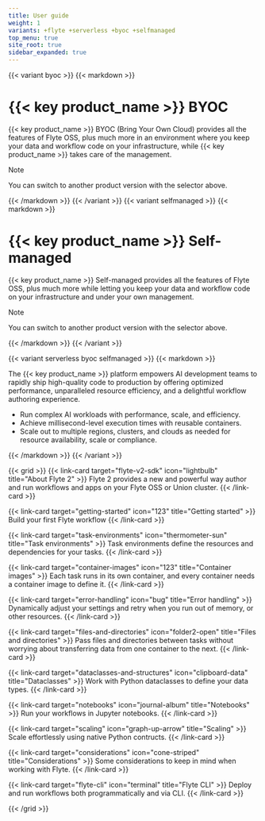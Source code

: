 ```yaml
---
title: User guide
weight: 1
variants: +flyte +serverless +byoc +selfmanaged
top_menu: true
site_root: true
sidebar_expanded: true
---
```


{{< variant byoc >}}
{{< markdown >}}

# {{< key product_name >}} BYOC

{{< key product_name >}} BYOC (Bring Your Own Cloud) provides all the features of Flyte OSS, plus much more in an environment where you keep your data and workflow code on your infrastructure, while {{< key product_name >}} takes care of the management.

> [!NOTE]
> You can switch to another product version with the selector above.

{{< /markdown >}}
{{< /variant >}}
{{< variant selfmanaged >}}
{{< markdown >}}

# {{< key product_name >}} Self-managed

{{< key product_name >}} Self-managed provides all the features of Flyte OSS, plus much more while letting you keep your data and workflow code on your infrastructure and under your own management.

> [!NOTE]
> You can switch to another product version with the selector above.

{{< /markdown >}}
{{< /variant >}}

{{< variant serverless byoc selfmanaged >}}
{{< markdown >}}

The {{< key product_name >}} platform empowers AI development teams to rapidly ship high-quality code to production by offering optimized performance, unparalleled resource efficiency, and a delightful workflow authoring experience.

* Run complex AI workloads with performance, scale, and efficiency.
* Achieve millisecond-level execution times with reusable containers.
* Scale out to multiple regions, clusters, and clouds as needed for resource availability, scale or compliance.

{{< /markdown >}}
{{< /variant >}}

{{< grid >}}
{{< link-card target="flyte-v2-sdk" icon="lightbulb" title="About Flyte 2" >}}
Flyte 2 provides a new and powerful way author and run workflows and apps on your Flyte OSS or Union cluster.
{{< /link-card >}}

{{< link-card target="getting-started" icon="123" title="Getting started" >}}
Build your first Flyte workflow
{{< /link-card >}}

{{< link-card target="task-environments" icon="thermometer-sun" title="Task environments" >}}
Task environments define the resources and dependencies for your tasks.
{{< /link-card >}}

{{< link-card target="container-images" icon="123" title="Container images" >}}
Each task runs in its own container, and every container needs a container image to define it.
{{< /link-card >}}

{{< link-card target="error-handling" icon="bug" title="Error handling" >}}
Dynamically adjust your settings and retry when you run out of memory, or other resources.
{{< /link-card >}}

{{< link-card target="files-and-directories" icon="folder2-open" title="Files and directories" >}}
Pass files and directories between tasks without worrying about transferring data from one container to the next.
{{< /link-card >}}

{{< link-card target="dataclasses-and-structures" icon="clipboard-data" title="Dataclasses" >}}
Work with Python dataclasses to define your data types.
{{< /link-card >}}

{{< link-card target="notebooks" icon="journal-album" title="Notebooks" >}}
Run your workflows in Jupyter notebooks.
{{< /link-card >}}

{{< link-card target="scaling" icon="graph-up-arrow" title="Scaling" >}}
Scale effortlessly using native Python contructs.
{{< /link-card >}}

{{< link-card target="considerations" icon="cone-striped" title="Considerations" >}}
Some considerations to keep in mind when working with Flyte.
{{< /link-card >}}

{{< link-card target="flyte-cli" icon="terminal" title="Flyte CLI" >}}
Deploy and run workflows both programmatically and via CLI.
{{< /link-card >}}

{{< /grid >}}
